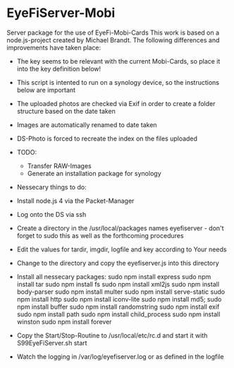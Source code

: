 # EyeFiServer-Mobi
Server package for the use of EyeFi-Mobi-Cards
This work is based on a node.js-project created by Michael Brandt. The following differences and improvements have taken place:


 * The key seems to be relevant with the current Mobi-Cards, so place it into the key definition below!
 * This script is intented to run on a synology device, so the instructions below are important
 * The uploaded photos are checked via Exif in order to create a folder structure based on the date taken
 * Images are automatically renamed to date taken
 * DS-Photo is forced to recreate the index on the files uploaded

 * TODO:
    - Transfer RAW-Images
    - Generate an installation package for synology

 * Nessecary things to do:

 - Install node.js 4 via the Packet-Manager
 - Log onto the DS via ssh
 - Create a directory in the /usr/local/packages names eyefiserver - don't forget to sudo this as well as the forthcoming procedures
 - Edit the values for tardir, imgdir, logfile and key according to Your needs
 - Change to the directory and copy the eyefiserver.js into this directory
 - Install all nessecary packages:
    sudo npm install express
    sudo npm install tar
    sudo npm install fs
    sudo npm install xml2js
    sudo npm install body-parser
    sudo npm install multer
    sudo npm install serve-static
    sudo npm install http
    sudo npm install iconv-lite
    sudo npm install md5;
    sudo npm install buffer
    sudo npm install randomstring
    sudo npm install exif
    sudo npm install path
    sudo npm install child_process
    sudo npm install winston
    sudo npm install forever

  - Copy the Start/Stop-Routine to /usr/local/etc/rc.d and start it with S99EyeFiServer.sh start
  - Watch the logging in /var/log/eyefiserver.log or as defined in the logfile
